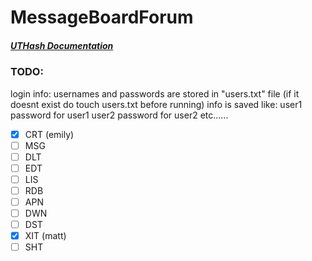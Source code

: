 # MessageBoardForum

##### [UTHash Documentation](http://troydhanson.github.io/uthash/index.html)

### TODO:

login info: 
usernames and passwords are stored in "users.txt" file (if it doesnt exist do touch users.txt before running) 
info is saved like:
    user1
    password for user1
    user2
    password for user2
    etc......

- [X] CRT (emily)
- [ ] MSG
- [ ] DLT
- [ ] EDT
- [ ] LIS
- [ ] RDB
- [ ] APN
- [ ] DWN
- [ ] DST
- [X] XIT (matt)
- [ ] SHT

